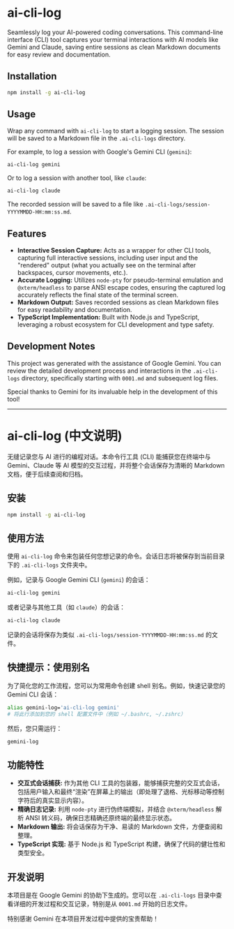 # ai-cli-log

Seamlessly log your AI-powered coding conversations. This command-line interface (CLI) tool captures your terminal interactions with AI models like Gemini and Claude, saving entire sessions as clean Markdown documents for easy review and documentation.

## Installation

```bash
npm install -g ai-cli-log
```

## Usage

Wrap any command with `ai-cli-log` to start a logging session. The session will be saved to a Markdown file in the `.ai-cli-logs` directory.

For example, to log a session with Google's Gemini CLI (`gemini`):

```bash
ai-cli-log gemini
```

Or to log a session with another tool, like `claude`:

```bash
ai-cli-log claude
```

The recorded session will be saved to a file like `.ai-cli-logs/session-YYYYMMDD-HH:mm:ss.md`.

## Features

*   **Interactive Session Capture:** Acts as a wrapper for other CLI tools, capturing full interactive sessions, including user input and the "rendered" output (what you actually see on the terminal after backspaces, cursor movements, etc.).
*   **Accurate Logging:** Utilizes `node-pty` for pseudo-terminal emulation and `@xterm/headless` to parse ANSI escape codes, ensuring the captured log accurately reflects the final state of the terminal screen.
*   **Markdown Output:** Saves recorded sessions as clean Markdown files for easy readability and documentation.
*   **TypeScript Implementation:** Built with Node.js and TypeScript, leveraging a robust ecosystem for CLI development and type safety.

## Development Notes

This project was generated with the assistance of Google Gemini. You can review the detailed development process and interactions in the `.ai-cli-logs` directory, specifically starting with `0001.md` and subsequent log files.

Special thanks to Gemini for its invaluable help in the development of this tool!

---

# ai-cli-log (中文说明)

无缝记录您与 AI 进行的编程对话。本命令行工具 (CLI) 能捕获您在终端中与 Gemini、Claude 等 AI 模型的交互过程，并将整个会话保存为清晰的 Markdown 文档，便于后续查阅和归档。

## 安装

```bash
npm install -g ai-cli-log
```

## 使用方法

使用 `ai-cli-log` 命令来包装任何您想记录的命令。会话日志将被保存到当前目录下的 `.ai-cli-logs` 文件夹中。

例如，记录与 Google Gemini CLI (`gemini`) 的会话：

```bash
ai-cli-log gemini
```

或者记录与其他工具（如 `claude`）的会话：

```bash
ai-cli-log claude
```

记录的会话将保存为类似 `.ai-cli-logs/session-YYYYMMDD-HH:mm:ss.md` 的文件。

## 快捷提示：使用别名

为了简化您的工作流程，您可以为常用命令创建 shell 别名。例如，快速记录您的 Gemini CLI 会话：

```bash
alias gemini-log='ai-cli-log gemini'
# 将此行添加到您的 shell 配置文件中（例如 ~/.bashrc, ~/.zshrc）
```

然后，您只需运行：

```bash
gemini-log
```

## 功能特性

*   **交互式会话捕获:** 作为其他 CLI 工具的包装器，能够捕获完整的交互式会话，包括用户输入和最终“渲染”在屏幕上的输出（即处理了退格、光标移动等控制字符后的真实显示内容）。
*   **精确日志记录:** 利用 `node-pty` 进行伪终端模拟，并结合 `@xterm/headless` 解析 ANSI 转义码，确保日志精确还原终端的最终显示状态。
*   **Markdown 输出:** 将会话保存为干净、易读的 Markdown 文件，方便查阅和整理。
*   **TypeScript 实现:** 基于 Node.js 和 TypeScript 构建，确保了代码的健壮性和类型安全。

## 开发说明

本项目是在 Google Gemini 的协助下生成的。您可以在 `.ai-cli-logs` 目录中查看详细的开发过程和交互记录，特别是从 `0001.md` 开始的日志文件。

特别感谢 Gemini 在本项目开发过程中提供的宝贵帮助！
